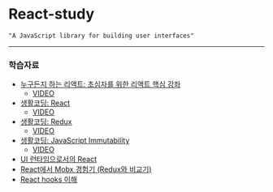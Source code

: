 # React-study
```
"A JavaScript library for building user interfaces"
```
-----------------
### 학습자료
  - [누구든지 하는 리액트: 초심자를 위한 리액트 핵심 강좌](https://velopert.com/3613)  
    - [VIDEO](https://www.youtube.com/watch?v=fT9iFFAt60E&feature=youtu.be&list=PL9FpF_z-xR_E4rxYMMZx5cOpwaiwCzWUH)  
  - [생활코딩: React](https://opentutorials.org/module/4058)  
    - [VIDEO](https://www.youtube.com/watch?v=XMb0w3KMw00&list=PLuHgQVnccGMCRv6f8H9K5Xwsdyg4sFSdi&index=2&t=0s)  
  - [생활코딩: Redux](https://opentutorials.org/module/4078)  
    - [VIDEO](https://www.youtube.com/watch?v=Jr9i3Lgb5Qc&list=PLuHgQVnccGMB-iGMgONoRPArZfjRuRNVc)  
  - [생활코딩: JavaScript Immutability](https://opentutorials.org/module/4075)  
    - [VIDEO](https://www.youtube.com/watch?v=iJcSFzR9s8Y&list=PLuHgQVnccGMBxNK38TqfBWk-QpEI7UkY8)  
  - [UI 런타임으로서의 React](https://overreacted.io/ko/react-as-a-ui-runtime/)  
  - [React에서 Mobx 경험기 (Redux와 비교기)](http://woowabros.github.io/experience/2019/01/02/kimcj-react-mobx.html)  
  - [React hooks 이해](https://www.youtube.com/playlist?list=PLAHa1zfLtLiMukrBDWr-o0q-At7oARwXv)  
  
